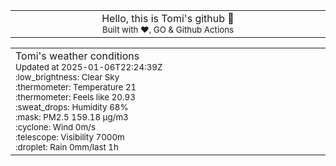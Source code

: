 
<div align="center">
<table>
<tbody>
<td align="center">
<img width="2000" height="0"><br>
Hello, this is Tomi's github 👋<br>
<sup>Built with ❤️, GO & Github Actions</sup><br>
<img width="2000" height="0">
</td>
</tbody>
</table>
</div>
<table>
<tbody>
<td align="left">
<img width="2000" height="0"><br>
Tomi's weather conditions<br>
<sup>Updated at 2025-01-06T22:24:39Z</sup><br>
<sup>:low_brightness: Clear Sky</sup><br>
<sup>:thermometer: Temperature 21 </sup><br>
<sup>:thermometer: Feels like 20.93</sup><br>
<sup>:sweat_drops: Humidity 68%</sup><br>
<sup>:mask: PM2.5 159.18 μg/m3</sup><br>
<sup>:cyclone: Wind 0m/s </sup><br>
<sup>:telescope: Visibility 7000m </sup><br>
<sup>:droplet: Rain 0mm/last 1h </sup><br>
<img width="2000" height="0">
</td>
<td align="left">
<img width="2000" height="0"><br>
<br>
<img width="2000" height="0">
</td>
</tbody>
</table>
</div>
    